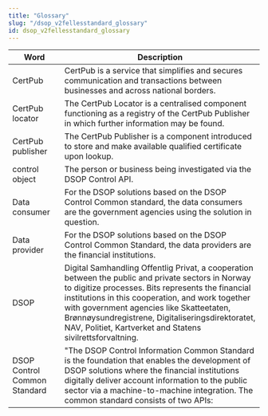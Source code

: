 ```yaml
---
title: "Glossary"
slug: "/dsop_v2fellesstandard_glossary"
id: dsop_v2fellesstandard_glossary
---
```


| Word                          | 	Description                                                                                                                                                                                                                                                                                                                                                                                                                                                                                                                                                                                                                        |
|-------------------------------|-------------------------------------------------------------------------------------------------------------------------------------------------------------------------------------------------------------------------------------------------------------------------------------------------------------------------------------------------------------------------------------------------------------------------------------------------------------------------------------------------------------------------------------------------------------------------------------------------------------------------------------|
| CertPub                       | 	CertPub is a service that simplifies and secures communication and transactions between businesses and across national borders.                                                                                                                                                                                                                                                                                                                                                                                                                                                                                                    |
| CertPub locator               | 	The CertPub Locator is a centralised component functioning as a registry of the CertPub Publisher in which further information may be found.                                                                                                                                                                                                                                                                                                                                                                                                                                                                                       |
| CertPub publisher             | 	The CertPub Publisher is a component introduced to store and make available qualified certificate upon lookup.                                                                                                                                                                                                                                                                                                                                                                                                                                                                                                                     |
| control object	               | The person or business being investigated via the DSOP Control API.                                                                                                                                                                                                                                                                                                                                                                                                                                                                                                                                                                 |
| Data consumer                 | 	For the DSOP solutions based on the DSOP Control Common standard, the data consumers are the government agencies using the solution in question.                                                                                                                                                                                                                                                                                                                                                                                                                                                                                   |
| Data provider                 | 	For the DSOP solutions based on the DSOP Control Common Standard, the data providers are the financial institutions.                                                                                                                                                                                                                                                                                                                                                                                                                                                                                                               |
| DSOP	                         | Digital Samhandling Offentlig Privat, a cooperation between the public and private sectors in Norway to digitize processes. Bits represents the financial institutions in this cooperation, and work together with government agencies like Skatteetaten, Brønnøysundregistrene, Digitaliseringsdirektoratet, NAV, Politiet, Kartverket and Statens sivilrettsforvaltning.                                                                                                                                                                                                                                                          |
| DSOP Control Common Standard  | 	"The DSOP Control Information Common Standard is the foundation that enables the development of DSOP solutions where the financial institutions digitally deliver account information to the public sector via a machine-to-machine integration. The common standard consists of two APIs: 